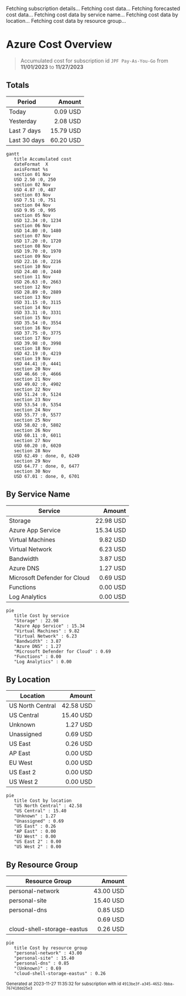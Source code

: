 Fetching subscription details...
Fetching cost data...
Fetching forecasted cost data...
Fetching cost data by service name...
Fetching cost data by location...
Fetching cost data by resource group...
# Azure Cost Overview

> Accumulated cost for subscription id `JPF Pay-As-You-Go` from **11/01/2023** to **11/27/2023**

## Totals

|Period|Amount|
|---|---:|
|Today|0.09 USD|
|Yesterday|2.08 USD|
|Last 7 days|15.79 USD|
|Last 30 days|60.20 USD|

```mermaid
gantt
   title Accumulated cost
   dateFormat  X
   axisFormat %s
   section 01 Nov
   USD 2.50 :0, 250
   section 02 Nov
   USD 4.87 :0, 487
   section 03 Nov
   USD 7.51 :0, 751
   section 04 Nov
   USD 9.95 :0, 995
   section 05 Nov
   USD 12.34 :0, 1234
   section 06 Nov
   USD 14.80 :0, 1480
   section 07 Nov
   USD 17.20 :0, 1720
   section 08 Nov
   USD 19.70 :0, 1970
   section 09 Nov
   USD 22.16 :0, 2216
   section 10 Nov
   USD 24.40 :0, 2440
   section 11 Nov
   USD 26.63 :0, 2663
   section 12 Nov
   USD 28.89 :0, 2889
   section 13 Nov
   USD 31.15 :0, 3115
   section 14 Nov
   USD 33.31 :0, 3331
   section 15 Nov
   USD 35.54 :0, 3554
   section 16 Nov
   USD 37.75 :0, 3775
   section 17 Nov
   USD 39.98 :0, 3998
   section 18 Nov
   USD 42.19 :0, 4219
   section 19 Nov
   USD 44.41 :0, 4441
   section 20 Nov
   USD 46.66 :0, 4666
   section 21 Nov
   USD 49.02 :0, 4902
   section 22 Nov
   USD 51.24 :0, 5124
   section 23 Nov
   USD 53.54 :0, 5354
   section 24 Nov
   USD 55.77 :0, 5577
   section 25 Nov
   USD 58.02 :0, 5802
   section 26 Nov
   USD 60.11 :0, 6011
   section 27 Nov
   USD 60.20 :0, 6020
   section 28 Nov
   USD 62.49 : done, 0, 6249
   section 29 Nov
   USD 64.77 : done, 0, 6477
   section 30 Nov
   USD 67.01 : done, 0, 6701
```

## By Service Name

|Service|Amount|
|---|---:|
|Storage|22.98 USD|
|Azure App Service|15.34 USD|
|Virtual Machines|9.82 USD|
|Virtual Network|6.23 USD|
|Bandwidth|3.87 USD|
|Azure DNS|1.27 USD|
|Microsoft Defender for Cloud|0.69 USD|
|Functions|0.00 USD|
|Log Analytics|0.00 USD|

```mermaid
pie
   title Cost by service
   "Storage" : 22.98
   "Azure App Service" : 15.34
   "Virtual Machines" : 9.82
   "Virtual Network" : 6.23
   "Bandwidth" : 3.87
   "Azure DNS" : 1.27
   "Microsoft Defender for Cloud" : 0.69
   "Functions" : 0.00
   "Log Analytics" : 0.00
```

## By Location

|Location|Amount|
|---|---:|
|US North Central|42.58 USD|
|US Central|15.40 USD|
|Unknown|1.27 USD|
|Unassigned|0.69 USD|
|US East|0.26 USD|
|AP East|0.00 USD|
|EU West|0.00 USD|
|US East 2|0.00 USD|
|US West 2|0.00 USD|

```mermaid
pie
   title Cost by location
   "US North Central" : 42.58
   "US Central" : 15.40
   "Unknown" : 1.27
   "Unassigned" : 0.69
   "US East" : 0.26
   "AP East" : 0.00
   "EU West" : 0.00
   "US East 2" : 0.00
   "US West 2" : 0.00
```

## By Resource Group

|Resource Group|Amount|
|---|---:|
|personal-network|43.00 USD|
|personal-site|15.40 USD|
|personal-dns|0.85 USD|
||0.69 USD|
|cloud-shell-storage-eastus|0.26 USD|

```mermaid
pie
   title Cost by resource group
   "personal-network" : 43.00
   "personal-site" : 15.40
   "personal-dns" : 0.85
   "(Unknown)" : 0.69
   "cloud-shell-storage-eastus" : 0.26
```

<sup>Generated at 2023-11-27 11:35:32 for subscription with id `4913be3f-a345-4652-9bba-767418dd25e3`</sup>
